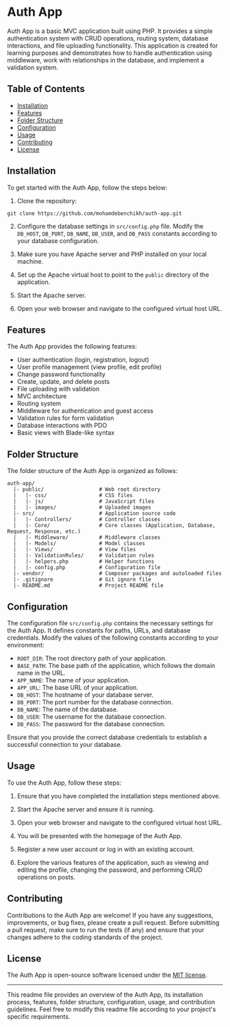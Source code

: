 # Auth App

Auth App is a basic MVC application built using PHP. It provides a simple authentication system with CRUD operations, routing system, database interactions, and file uploading functionality. This application is created for learning purposes and demonstrates how to handle authentication using middleware, work with relationships in the database, and implement a validation system.

## Table of Contents

- [Installation](#installation)
- [Features](#features)
- [Folder Structure](#folder-structure)
- [Configuration](#configuration)
- [Usage](#usage)
- [Contributing](#contributing)
- [License](#license)

## Installation

To get started with the Auth App, follow the steps below:

1. Clone the repository:

```shell
git clone https://github.com/mohamdebenchikh/auth-app.git
```

2. Configure the database settings in `src/config.php` file. Modify the `DB_HOST`, `DB_PORT`, `DB_NAME`, `DB_USER`, and `DB_PASS` constants according to your database configuration.

3. Make sure you have Apache server and PHP installed on your local machine.

4. Set up the Apache virtual host to point to the `public` directory of the application.

5. Start the Apache server.

6. Open your web browser and navigate to the configured virtual host URL.

## Features

The Auth App provides the following features:

- User authentication (login, registration, logout)
- User profile management (view profile, edit profile)
- Change password functionality
- Create, update, and delete posts
- File uploading with validation
- MVC architecture
- Routing system
- Middleware for authentication and guest access
- Validation rules for form validation
- Database interactions with PDO
- Basic views with Blade-like syntax

## Folder Structure

The folder structure of the Auth App is organized as follows:

```
auth-app/
  |- public/                  # Web root directory
  |   |- css/                 # CSS files
  |   |- js/                  # JavaScript files
  |   |- images/              # Uploaded images
  |- src/                     # Application source code
  |   |- Controllers/         # Controller classes
  |   |- Core/                # Core classes (Application, Database, Request, Response, etc.)
  |   |- Middleware/          # Middleware classes
  |   |- Models/              # Model classes
  |   |- Views/               # View files
  |   |- ValidationRules/     # Validation rules
  |   |- helpers.php          # Helper functions
  |   |- config.php           # Configuration file
  |- vendor/                  # Composer packages and autoloaded files
  |- .gitignore               # Git ignore file
  |- README.md                # Project README file
```

## Configuration

The configuration file `src/config.php` contains the necessary settings for the Auth App. It defines constants for paths, URLs, and database credentials. Modify the values of the following constants according to your environment:

- `ROOT_DIR`: The root directory path of your application.
- `BASE_PATH`: The base path of the application, which follows the domain name in the URL.
- `APP_NAME`: The name of your application.
- `APP_URL`: The base URL of your application.
- `DB_HOST`: The hostname of your database server.
- `DB_PORT`: The port number for the database connection.
- `DB_NAME`: The name of the database.
- `DB_USER`: The username for the database connection.
- `DB_PASS`: The password for the database connection.

Ensure that you provide the correct database credentials to establish a successful connection to your database.

## Usage

To use the Auth App, follow these steps:

1. Ensure that you have completed the installation steps mentioned above.

2. Start the Apache server and ensure it is running.

3. Open your web browser and navigate to the configured virtual host URL.

4. You will be presented with the homepage of the Auth App.

5. Register a new user account or log in with an existing account.

6. Explore the various features of the application, such as viewing and editing the profile, changing the password, and performing CRUD operations on posts.

## Contributing

Contributions to the Auth App are welcome! If you have any suggestions, improvements, or bug fixes, please create a pull request. Before submitting a pull request, make sure to run the tests (if any) and ensure that your changes adhere to the coding standards of the project.

## License

The Auth App is open-source software licensed under the [MIT license](https://opensource.org/licenses/MIT).

---

This readme file provides an overview of the Auth App, its installation process, features, folder structure, configuration, usage, and contribution guidelines. Feel free to modify this readme file according to your project's specific requirements.
